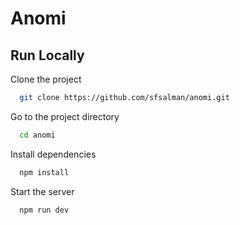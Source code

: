 # Anomi

## Run Locally

Clone the project

```bash
  git clone https://github.com/sfsalman/anomi.git
```

Go to the project directory

```bash
  cd anomi
```

Install dependencies

```bash
  npm install
```

Start the server

```bash
  npm run dev
```
